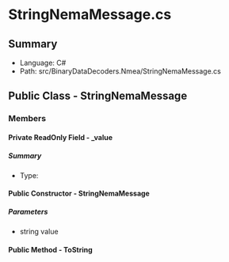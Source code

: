 ﻿# StringNemaMessage.cs

## Summary

* Language: C#
* Path: src/BinaryDataDecoders.Nmea/StringNemaMessage.cs

## Public Class - StringNemaMessage

### Members

#### Private ReadOnly Field - _value

##### Summary

 * Type: 

#### Public Constructor - StringNemaMessage

#####  Parameters

 - string value 

#### Public Method - ToString


